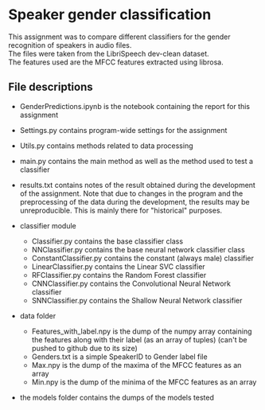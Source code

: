# Speaker gender classification
This assignment was to compare different classifiers for the gender recognition of speakers in audio files.    
The files were taken from the LibriSpeech dev-clean dataset.    
The features used are the MFCC features extracted using librosa.

## File descriptions
- GenderPredictions.ipynb is the notebook containing the report for this assignment
- Settings.py contains program-wide settings for the assignment
- Utils.py contains methods related to data processing
- main.py contains the main method as well as the method used to test a classifier
- results.txt contains notes of the result obtained during the development of the assignment. Note that due to changes in the program and the preprocessing of the data during the development, the results may be unreproducible. This is mainly there for "historical" purposes.

- classifier module
    - Classifier.py contains the base classifier class
    - NNClassifier.py contains the base neural network classifier class
    - ConstantClassifier.py contains the constant (always male) classifier
    - LinearClassifier.py contains the Linear SVC classifier
    - RFClassifier.py contains the Random Forest classifier
    - CNNClassifier.py contains the Convolutional Neural Network classifier
    - SNNClassifier.py contains the Shallow Neural Network classifier

- data folder
    - Features_with_label.npy is the dump of the numpy array containing the features along with their label (as an array of tuples) (can't be pushed to github due to its size)
    - Genders.txt is a simple SpeakerID to Gender label file
    - Max.npy is the dump of the maxima of the MFCC features as an array
    - Min.npy is the dump of the minima of the MFCC features as an array

- the models folder contains the dumps of the models tested